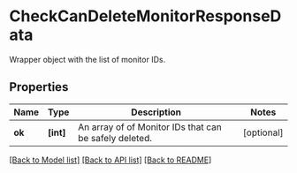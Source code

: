 # CheckCanDeleteMonitorResponseData

Wrapper object with the list of monitor IDs.

## Properties

| Name   | Type      | Description                                            | Notes      |
| ------ | --------- | ------------------------------------------------------ | ---------- |
| **ok** | **[int]** | An array of of Monitor IDs that can be safely deleted. | [optional] |

[[Back to Model list]](README.md#documentation-for-models) [[Back to API list]](README.md#documentation-for-api-endpoints) [[Back to README]](README.md)
